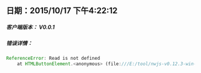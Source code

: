 
## 日期：2015/10/17 下午4:22:12
##### 客户端版本： V0.0.1
##### 错误详情： 
```javascript
ReferenceError: Read is not defined
    at HTMLButtonElement.<anonymous> (file:///E:/tool/nwjs-v0.12.3-win-x64/app/v0.0.1/index.html:47:13)
```
